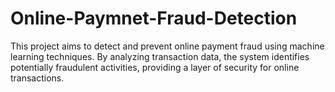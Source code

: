 # Online-Paymnet-Fraud-Detection
This project aims to detect and prevent online payment fraud using machine learning techniques. By analyzing transaction data, the system identifies potentially fraudulent activities, providing a layer of security for online transactions.
